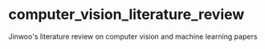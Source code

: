 # computer_vision_literature_review
Jinwoo's literature review on computer vision and machine learning papers
